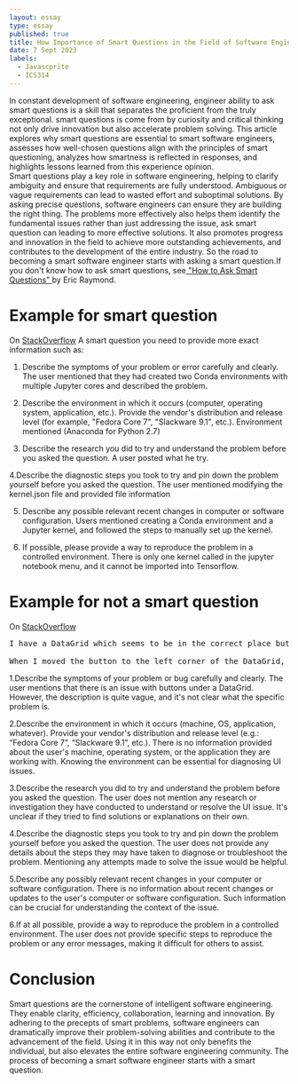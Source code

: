 ```yaml
---
layout: essay
type: essay
published: true
title: How Importance of Smart Questions in the Field of Software Engineering
date: 7 Sept 2023
labels: 
  - Javascprite
  - ICS314
---
```


In constant development of software engineering, engineer ability to ask smart questions is a skill that separates the proficient from the truly exceptional. smart questions is come from by curiosity and critical thinking not only drive innovation but also accelerate problem solving. This article explores why smart questions are essential to smart software engineers, assesses how well-chosen questions align with the principles of smart questioning, analyzes how smartness is reflected in responses, and highlights lessons learned from this experience opinion.
<br>
Smart questions play a key role in software engineering, helping to clarify ambiguity and ensure that requirements are fully understood. Ambiguous or vague requirements can lead to wasted effort and suboptimal solutions. By asking precise questions, software engineers can ensure they are building the right thing. The problems more effectively also helps them identify the fundamental issues rather than just addressing the issue, ask smart question can leading to more effective solutions. It also promotes progress and innovation in the field to achieve more outstanding achievements, and contributes to the development of the entire industry. So the road to becoming a smart software engineer starts with asking a smart question.If you don't know how to ask smart questions, see<a href="http://www.catb.org/esr/faqs/smart-questions.html"> "How to Ask Smart Questions" </a>by Eric Raymond.
<br>
<h1>Example for smart question</h1>
On <a href="https://stackoverflow.com/questions/39604271/conda-environments-not-showing-up-in-jupyter-notebook?rq=2">StackOverflow</a>
A smart question you need to provide more exact information such as:

1. Describe the symptoms of your problem or error carefully and clearly.
The user mentioned that they had created two Conda environments with multiple Jupyter cores and described the problem.

2. Describe the environment in which it occurs (computer, operating system, application, etc.). Provide the vendor's distribution and release level (for example, "Fedora Core 7", "Slackware 9.1", etc.).
Environment mentioned (Anaconda for Python 2.7)

3. Describe the research you did to try and understand the problem before you asked the question.
A user posted what he try.

4.Describe the diagnostic steps you took to try and pin down the problem yourself before you asked the question.
The user mentioned modifying the kernel.json file and provided file information

5. Describe any possible relevant recent changes in computer or software configuration.
Users mentioned creating a Conda environment and a Jupyter kernel, and followed the steps to manually set up the kernel.

6. If possible, please provide a way to reproduce the problem in a controlled environment.
There is only one kernel called in the jupyter notebook menu, and it cannot be imported into Tensorflow.
                       
<h1>Example for not a smart question</h1>
                       
On <a href="https://stackoverflow.com/questions/77065018/wpf-elements-are-not-in-their-places">StackOverflow</a>
<pre>
I have a DataGrid which seems to be in the correct place but the buttons under my DG are messed up somehow Here's what the design pane shows And here's what I see when I run the code

When I moved the button to the left corner of the DataGrid, it was at the same place where the designer showed.”Describe the symptoms of your problem or bug carefully and clearly.
</pre>

1.Describe the symptoms of your problem or bug carefully and clearly.
The user mentions that there is an issue with buttons under a DataGrid. However, the description is quite vague, and it's not clear what the specific problem is.

2.Describe the environment in which it occurs (machine, OS, application, whatever). Provide your vendor's distribution and release level (e.g.: “Fedora Core 7”, “Slackware 9.1”, etc.).
There is no information provided about the user's machine, operating system, or the application they are working with. Knowing the environment can be essential for diagnosing UI issues.

3.Describe the research you did to try and understand the problem before you asked the question.
The user does not mention any research or investigation they have conducted to understand or resolve the UI issue. It's unclear if they tried to find solutions or explanations on their own.

4.Describe the diagnostic steps you took to try and pin down the problem yourself before you asked the question.
The user does not provide any details about the steps they may have taken to diagnose or troubleshoot the problem. Mentioning any attempts made to solve the issue would be helpful.

5.Describe any possibly relevant recent changes in your computer or software configuration.
There is no information about recent changes or updates to the user's computer or software configuration. Such information can be crucial for understanding the context of the issue.

6.If at all possible, provide a way to reproduce the problem in a controlled environment.
The user does not provide specific steps to reproduce the problem or any error messages, making it difficult for others to assist.

<h1>Conclusion</h1>
Smart questions are the cornerstone of intelligent software engineering. They enable clarity, efficiency, collaboration, learning and innovation. By adhering to the precepts of smart problems, software engineers can dramatically improve their problem-solving abilities and contribute to the advancement of the field. Using it in this way not only benefits the individual, but also elevates the entire software engineering community. The process of becoming a smart software engineer starts with a smart question.
